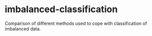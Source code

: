 # imbalanced-classification
Comparison of different methods used to cope with classification of imbalanced data.
